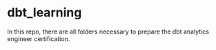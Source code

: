 # dbt_learning
In this repo, there are all folders necessary to prepare the dbt analytics engineer certification. 

